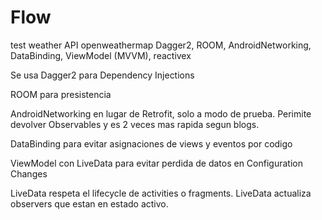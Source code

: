 # Flow
test weather API openweathermap Dagger2, ROOM, AndroidNetworking, DataBinding, ViewModel (MVVM), reactivex

Se usa Dagger2 para Dependency Injections

ROOM para presistencia

AndroidNetworking en lugar de Retrofit, solo a modo de prueba. Perimite devolver Observables y es 2 veces mas rapida segun blogs.

DataBinding para evitar asignaciones de views  y eventos por codigo

ViewModel con LiveData para evitar perdida de datos en Configuration Changes

LiveData respeta el lifecycle de activities o fragments. LiveData actualiza observers que estan en estado activo.
